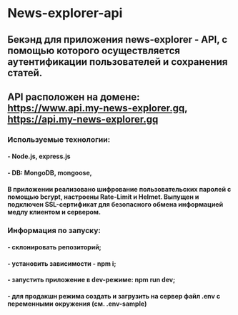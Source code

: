 # News-explorer-api

## Бекэнд для приложения news-explorer - API, c помощью которого осуществляется аутентификации пользователей и сохранения статей. 
## API расположен на домене: https://www.api.my-news-explorer.gq, https://api.my-news-explorer.gq

### Используемые технологии:
#### - Node.js, express.js
#### - DB: MongoDB, mongoose,

#### В приложении реализовано шифрование пользовательских паролей с помощью bcrypt, настроены Rate-Limit и Helmet. Выпущен и подключен SSL-сертификат для безопасного обмена информацией медлу клиентом и сервером.  


### Информация по запуску: 
#### - склонировать репозиторий;
#### - установить зависимости - npm i;
#### - запустить приложение в dev-режиме: npm run dev;
#### - для продакшн режима создать и загрузить на сервер файл .env с переменными окружения (см. .env-sample)
